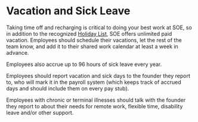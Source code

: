 # Vacation and Sick Leave

Taking time off and recharging is critical to doing your best work at SOE, so in addition to the recognized [Holiday List](https://github.com/SOE/handbook/blob/master/Benefits%20and%20Perks/Holiday%20List.md), SOE offers unlimited paid vacation. Employees should schedule their vacations, let the rest of the team know, and add it to their shared work calendar at least a week in advance.

Employees also accrue up to 96 hours of sick leave every year.

Employees should report vacation and sick days to the founder they report to, who will mark it in the payroll system (which keeps track of accrued days and should include them on every pay stub).

Employees with chronic or terminal illnesses should talk with the founder they report to about their needs for remote work, flexible time, disability leave and/or other support.
